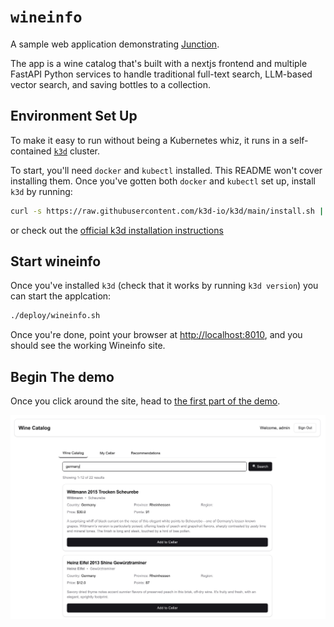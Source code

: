 # `wineinfo`

A sample web application demonstrating [Junction][junction].

The app is a wine catalog that's built with a nextjs frontend and multiple
FastAPI Python services to handle traditional full-text search, LLM-based
vector search, and saving bottles to a collection. 

## Environment Set Up

To make it easy to run without being a Kubernetes whiz, it runs in a self-contained 
[`k3d`][k3d] cluster.

To start, you'll need `docker` and `kubectl` installed. This
README won't cover installing them. Once you've gotten both `docker` and
`kubectl` set up, install `k3d` by running:

```bash
curl -s https://raw.githubusercontent.com/k3d-io/k3d/main/install.sh | bash
```

or check out the [official k3d installation instructions][k3d-install]

[junction]: https://github.com/junction-labs/junction-client
[k3d]: https://k3d.io/
[k3d-install]: https://k3d.io/v5.7.4/#install-script

## Start wineinfo

Once you've installed `k3d` (check that it works by running `k3d version`) you
can start the applcation:

```bash
./deploy/wineinfo.sh
```
Once you're done, point your browser at <http://localhost:8010>, and you should
see the working Wineinfo site. 

## Begin The demo

Once you click around the site, head to [the first part of the demo](demo/01_intro.md).

![A screenshot of the demo UI](./demo/images/homepage.jpg)
